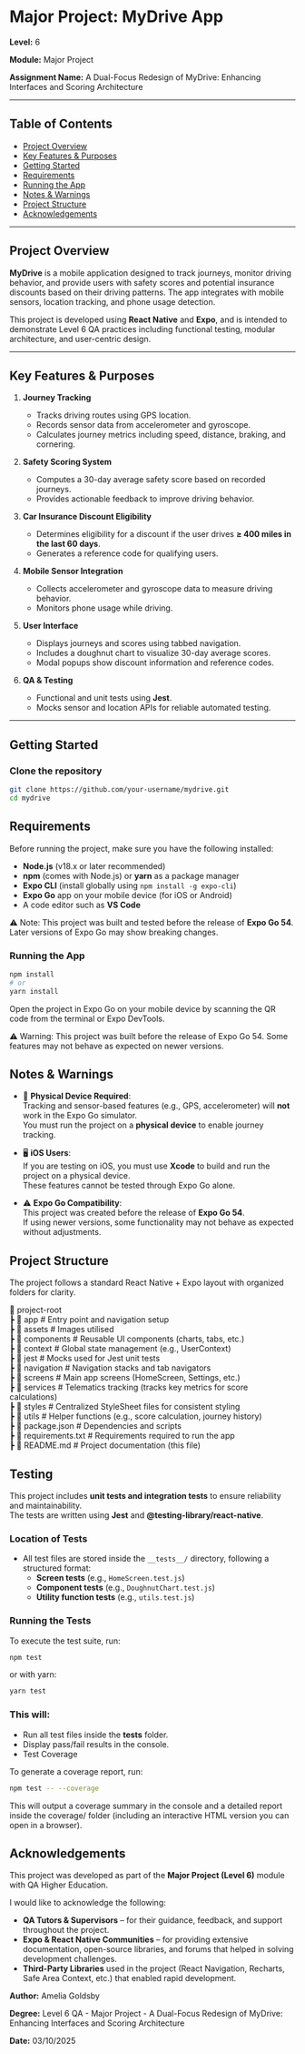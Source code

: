 # Major Project: MyDrive App

**Level:** 6  

**Module:** Major Project

**Assignment Name:** A Dual-Focus Redesign of MyDrive: Enhancing Interfaces and Scoring Architecture

---

## Table of Contents

- [Project Overview](#project-overview)
- [Key Features & Purposes](#key-features--purposes)
- [Getting Started](#getting-started)
- [Requirements](#requirements)
- [Running the App](#running-the-app)
- [Notes & Warnings](#notes--warnings)
- [Project Structure](#project-structure)
- [Acknowledgements](#acknowledgements)

---

## Project Overview

**MyDrive** is a mobile application designed to track journeys, monitor driving behavior, and provide users with safety scores and potential insurance discounts based on their driving patterns. The app integrates with mobile sensors, location tracking, and phone usage detection.

This project is developed using **React Native** and **Expo**, and is intended to demonstrate Level 6 QA practices including functional testing, modular architecture, and user-centric design.

---

## Key Features & Purposes

1. **Journey Tracking**

   - Tracks driving routes using GPS location.
   - Records sensor data from accelerometer and gyroscope.
   - Calculates journey metrics including speed, distance, braking, and cornering.

2. **Safety Scoring System**

   - Computes a 30-day average safety score based on recorded journeys.
   - Provides actionable feedback to improve driving behavior.

3. **Car Insurance Discount Eligibility**

   - Determines eligibility for a discount if the user drives **≥ 400 miles in the last 60 days**.
   - Generates a reference code for qualifying users.

4. **Mobile Sensor Integration**

   - Collects accelerometer and gyroscope data to measure driving behavior.
   - Monitors phone usage while driving.

5. **User Interface**

   - Displays journeys and scores using tabbed navigation.
   - Includes a doughnut chart to visualize 30-day average scores.
   - Modal popups show discount information and reference codes.

6. **QA & Testing**
   - Functional and unit tests using **Jest**.
   - Mocks sensor and location APIs for reliable automated testing.

---

## Getting Started

### Clone the repository

```bash
git clone https://github.com/your-username/mydrive.git
cd mydrive
```

## Requirements

Before running the project, make sure you have the following installed:

- **Node.js** (v18.x or later recommended)
- **npm** (comes with Node.js) or **yarn** as a package manager
- **Expo CLI** (install globally using `npm install -g expo-cli`)
- **Expo Go** app on your mobile device (for iOS or Android)
- A code editor such as **VS Code**

⚠️ Note: This project was built and tested before the release of **Expo Go 54**.  
Later versions of Expo Go may show breaking changes.

### Running the App

```bash
npm install
# or
yarn install
```

Open the project in Expo Go on your mobile device by scanning the QR code from the terminal or Expo DevTools.

⚠️ Warning: This project was built before the release of Expo Go 54. Some features may not behave as expected on newer versions.

## Notes & Warnings

- 🚨 **Physical Device Required**:  
  Tracking and sensor-based features (e.g., GPS, accelerometer) will **not** work in the Expo Go simulator.  
  You must run the project on a **physical device** to enable journey tracking.

- 🖥️ **iOS Users**:  
  If you are testing on iOS, you must use **Xcode** to build and run the project on a physical device.  
  These features cannot be tested through Expo Go alone.

- ⚠️ **Expo Go Compatibility**:  
  This project was created before the release of **Expo Go 54**.  
  If using newer versions, some functionality may not behave as expected without adjustments.

## Project Structure

The project follows a standard React Native + Expo layout with organized folders for clarity.

📂 project-root  
 ┣ 📂 app            # Entry point and navigation setup  
 ┣ 📂 assets         # Images utilised  
 ┣ 📂 components     # Reusable UI components (charts, tabs, etc.)  
 ┣ 📂 context        # Global state management (e.g., UserContext)  
 ┣ 📂 jest           # Mocks used for Jest unit tests  
 ┣ 📂 navigation     # Navigation stacks and tab navigators  
 ┣ 📂 screens        # Main app screens (HomeScreen, Settings, etc.)  
 ┣ 📂 services       # Telematics tracking (tracks key metrics for score calculations)  
 ┣ 📂 styles         # Centralized StyleSheet files for consistent styling  
 ┣ 📂 utils          # Helper functions (e.g., score calculation, journey history)  
 ┣ 📜 package.json   # Dependencies and scripts  
 ┣ 📜 requirements.txt # Requirements required to run the app  
 ┣ 📜 README.md      # Project documentation (this file)  


## Testing

This project includes **unit tests and integration tests** to ensure reliability and maintainability.  
The tests are written using **Jest** and **@testing-library/react-native**.

### Location of Tests

- All test files are stored inside the `__tests__/` directory, following a structured format:
  - **Screen tests** (e.g., `HomeScreen.test.js`)
  - **Component tests** (e.g., `DoughnutChart.test.js`)
  - **Utility function tests** (e.g., `utils.test.js`)

### Running the Tests

To execute the test suite, run:

```bash
npm test
```

or with yarn:

```bash
yarn test
```

### This will:

- Run all test files inside the **tests** folder.
- Display pass/fail results in the console.
- Test Coverage

To generate a coverage report, run:

```bash
npm test -- --coverage
```

This will output a coverage summary in the console and a detailed report inside the coverage/ folder (including an interactive HTML version you can open in a browser).

## Acknowledgements

This project was developed as part of the **Major Project (Level 6)** module with QA Higher Education.

I would like to acknowledge the following:

- **QA Tutors & Supervisors** – for their guidance, feedback, and support throughout the project.
- **Expo & React Native Communities** – for providing extensive documentation, open-source libraries, and forums that helped in solving development challenges.
- **Third-Party Libraries** used in the project (React Navigation, Recharts, Safe Area Context, etc.) that enabled rapid development.

**Author:** Amelia Goldsby

**Degree:** Level 6 QA - Major Project - A Dual-Focus Redesign of MyDrive: Enhancing Interfaces and Scoring Architecture

**Date:** 03/10/2025

